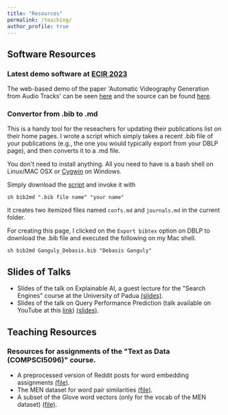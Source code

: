 ```yaml
---
title: "Resources"
permalink: /teaching/
author_profile: true
---
```


## Software Resources

### Latest demo software at [ECIR 2023](https://ecir2023.org/)

The web-based demo of the paper 'Automatic Videography Generation from Audio Tracks' can be seen [here](https://automatic-videography.up.railway.app/) and the source can be found [here](https://github.com/StergiousAji/Automatic-Illustration-of-Text).

### Convertor from .bib to .md

This is a handy tool for the reseachers for updating their publications list on their home pages. I wrote a script which simply takes a recent .bib file of your publications (e.g., the one you would typically export from your DBLP page), and then converts it to a .md file.

You don't need to install anything. All you need to have is a bash shell on Linux/MAC OSX or [Cygwin](https://www.cygwin.com/) on Windows.

Simply download the [script](https://github.com/gdebasis/gdebasis.github.io/blob/master/markdown_generator/bib2md.sh) and invoke it with
```
sh bib2md ".bib file name" "your name"
```
It creates two itemized files named `confs.md` and `journals.md` in the current folder.

For creating this page, I clicked on the `Export bibtex` option on DBLP to download the .bib file and executed the following on my Mac shell.
```
sh bib2md Ganguly_Debasis.bib "Debasis Ganguly"
```

## Slides of Talks
* Slides of the talk on Explainable AI, a guest lecture for the "Search Engines" course at the University of Padua [(slides)](http://gdebasis.github.io/files/xai.pdf).
* Slides of the talk on Query Performance Prediction (talk available on YouTube at this [link](https://www.youtube.com/watch?v=0KeAjdE2wEs)) [(slides)](http://gdebasis.github.io/files/qpp.pdf).


## Teaching Resources 
### Resources for assignments of the "Text as Data (COMPSCI5096)" course.

* A preprocessed version of Reddit posts for word embedding assignments [(file)](http://gdebasis.github.io/files/reddit_posts.txt).
* The MEN dataset for word pair similarities [(file)](http://gdebasis.github.io/files/men.txt).
* A subset of the Glove word vectors (only for the vocab of the MEN dataset) [(file)](http://gdebasis.github.io/files/men.vocab.glovesubset.txt).
